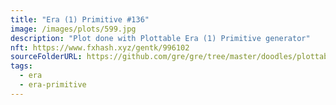 ```yaml
---
title: "Era (1) Primitive #136"
image: /images/plots/599.jpg
description: "Plot done with Plottable Era (1) Primitive generator"
nft: https://www.fxhash.xyz/gentk/996102
sourceFolderURL: https://github.com/gre/gre/tree/master/doodles/plottable-era-primitive
tags:
  - era
  - era-primitive
---
```

